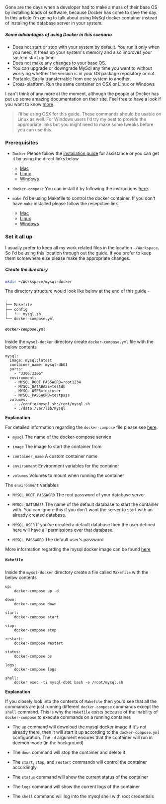 Gone are the days when a developer had to make a mess of their base OS by installing loads of software, because Docker has come to save the day. In this article I'm going to talk about using MySql docker container instead of installng the database server in your system. 

##### Some advantages of using Docker in this scenario

 * Does not start or stop with your system by default. You run it only when you need, it frees up your system's memory and also improves your system start up time.
 * Does not make any changes to your base OS.
 * You can upgrade or downgrade MySql any time you want to without worrying whether the version is in your OS package repository or not.
 * Portable. Easily transferrable from one system to another.
 * Cross-platform. Run the same container on OSX or Linux or Windows
 
I can't think of any more at the moment, although the people at Docker has put up some amazing documentation on their site. Feel free to have a look if you want to know [more](https://docs.docker.com/).


> I'll be using OSX for this guide. These commands should be usable on Linux as well. For Windows users I'd try my best to provide the appropriate links but you might need to make some tweaks before you can use this.

### Prerequisites
* `Docker` Please follow the [installation guide](https://docs.docker.com/engine/installation/) for assistance or you can get it by using the direct links below
    * [Mac](https://download.docker.com/mac/beta/Docker.dmg)
    * [Linux](https://docs.docker.com/engine/installation/linux/)
    * [Windows](https://download.docker.com/win/beta/InstallDocker.msi)

* `docker-compose` You can install it by following the instructions [here](https://docs.docker.com/compose/install/).

* `make` I'd be using Makefile to control the docker container. If you don't have `make` installed please follow the resepctive link
    * [Mac](http://stackoverflow.com/a/11494872/2894655)
    * [Linux](http://www.cyberciti.biz/faq/debian-linux-install-gnu-gcc-compiler/)
    * [Windows](http://gnuwin32.sourceforge.net/packages/make.htm)

### Set it all up

I usually prefer to keep all my work related files in the location `~/Workspace`. So I'd be using this location through out the guide. If you prefer to keep them somewhere else please make the appropriate changes.

##### Create the directory
```bash
mkdir ~/Workspace/mysql-docker
```

The directory structure would look like below at the end of this guide -
```bash
.
├── Makefile
├── config
│   └── mysql.sh
└── docker-compose.yml
```

##### `docker-compose.yml`

Inside the `mysql-docker` directory create `docker-compose.yml` file with the below contents 

```
mysql:
  image: mysql:latest
  container_name: mysql-db01
  ports:
    - "3306:3306"
  environment:
    - MYSQL_ROOT_PASSWORD=root1234
    - MYSQL_DATABASE=testdb
    - MYSQL_USER=testuser
    - MYSQL_PASSWORD=testpass
  volumes:
    - ./config/mysql.sh:/root/mysql.sh
    - ./data:/var/lib/mysql
```
**Explanation**

For detailed information regarding the `docker-compose` file please see [here](https://docs.docker.com/compose/compose-file/).

* `mysql` The name of the docker-compose service

* `image` The image to start the container from

* `container_name` A custom container name

* `environment` Environment variables for the container

* `volumes` Volumes to mount when running the container

The `environment` variables
* `MYSQL_ROOT_PASSWORD` The root password of your database server

* `MYSQL_DATABASE` The name of the default database to start the container with. You can ignore this if you don't want the server to start with an already created database.

* `MYSQL_USER` If you've created a default database then the user defined here will have all permissions over that database.

* `MYSQL_PASSWORD` The default user's password

More information regarding the mysql docker image can be found [here](https://hub.docker.com/_/mysql/)

##### `Makefile`

Inside the `mysql-docker` directory create a file called `Makefile` with the below contents 
```
up:
	docker-compose up -d

down:
	docker-compose down

start:
	docker-compose start

stop:
	docker-compose stop

restart:
	docker-compose restart

status:
	docker-compose ps

logs:
	docker-compose logs

shell:
	docker exec -ti mysql-db01 bash -e /root/mysql.sh
```

**Explanation**

If you closely look into the contents of `Makefile` then you'd see that all the commands are just running different `docker-compose` commands except the `shell` command. This is why the `Makefile` exists because of the inability of `docker-compose` to execute commands on a running container.

* The `up` command will download the mysql docker image if it's not already there, then it will start it up according to the `docker-compose.yml` configuration. The `-d` argument ensures that the container will run in daemon mode (in the background)

* The `down` command will stop the container and delete it

* The `start`, `stop`, and `restart` commands will control the container accordingly

* The `status` command will show the current status of the container

* The `logs` command will show the current logs of the container

* The `shell` command will log into the mysql shell with root credentials
